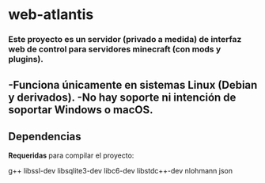 # web-atlantis

### Este proyecto es un servidor (privado a medida) de interfaz web de control para servidores minecraft (con mods y plugins).

-**Funciona únicamente en sistemas Linux** (Debian y derivados).
-No hay soporte ni intención de soportar Windows o macOS.
---

## Dependencias

**Requeridas** para compilar el proyecto:

g++
libssl-dev
libsqlite3-dev
libc6-dev
libstdc++-dev
nlohmann json




